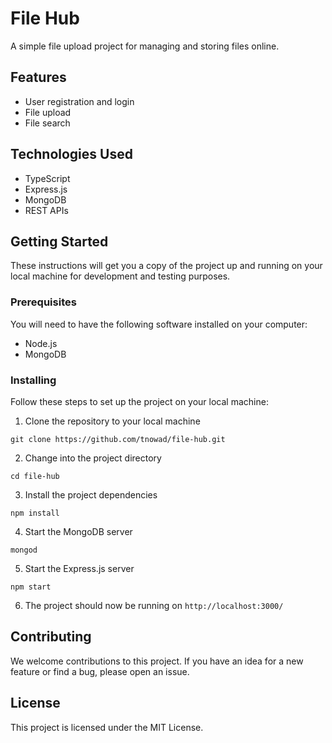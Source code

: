 # File Hub

A simple file upload project for managing and storing files online.

## Features

-   User registration and login
-   File upload
-   File search

## Technologies Used

-   TypeScript
-   Express.js
-   MongoDB
-   REST APIs

## Getting Started

These instructions will get you a copy of the project up and running on your local machine for development and testing purposes.

### Prerequisites

You will need to have the following software installed on your computer:

-   Node.js
-   MongoDB

### Installing

Follow these steps to set up the project on your local machine:

1. Clone the repository to your local machine

```
git clone https://github.com/tnowad/file-hub.git
```

2. Change into the project directory

```
cd file-hub
```

3. Install the project dependencies

```
npm install
```

4. Start the MongoDB server

```
mongod
```

5. Start the Express.js server

```
npm start
```

6. The project should now be running on `http://localhost:3000/`

## Contributing

We welcome contributions to this project. If you have an idea for a new feature or find a bug, please open an issue.

## License

This project is licensed under the MIT License.
